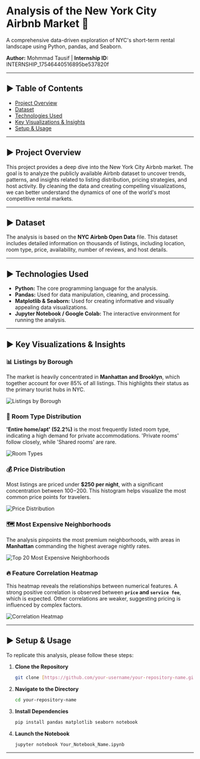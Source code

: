 # Analysis of the New York City Airbnb Market 🗽

A comprehensive data-driven exploration of NYC's short-term rental landscape using Python, pandas, and Seaborn.

**Author:** Mohmmad Tausif | **Internship ID:** INTERNSHIP_17546440516895be537820f

---

## ► Table of Contents
- [Project Overview](#-project-overview)
- [Dataset](#-dataset)
- [Technologies Used](#-technologies-used)
- [Key Visualizations & Insights](#-key-visualizations--insights)
- [Setup & Usage](#-setup--usage)

---

## ► Project Overview

This project provides a deep dive into the New York City Airbnb market. The goal is to analyze the publicly available Airbnb dataset to uncover trends, patterns, and insights related to listing distribution, pricing strategies, and host activity. By cleaning the data and creating compelling visualizations, we can better understand the dynamics of one of the world's most competitive rental markets.

---

## ► Dataset

The analysis is based on the **NYC Airbnb Open Data** file. This dataset includes detailed information on thousands of listings, including location, room type, price, availability, number of reviews, and host details.

---

## ► Technologies Used

-   **Python:** The core programming language for the analysis.
-   **Pandas:** Used for data manipulation, cleaning, and processing.
-   **Matplotlib & Seaborn:** Used for creating informative and visually appealing data visualizations.
-   **Jupyter Notebook / Google Colab:** The interactive environment for running the analysis.

---

## ► Key Visualizations & Insights

### 📊 Listings by Borough
The market is heavily concentrated in **Manhattan and Brooklyn**, which together account for over 85% of all listings. This highlights their status as the primary tourist hubs in NYC.

![Listings by Borough](images/listings_by_borough.png)

### 🏡 Room Type Distribution
**'Entire home/apt' (52.2%)** is the most frequently listed room type, indicating a high demand for private accommodations. 'Private rooms' follow closely, while 'Shared rooms' are rare.

![Room Types](images/room_types.png)

### 💰 Price Distribution
Most listings are priced under **$250 per night**, with a significant concentration between $100-$200. This histogram helps visualize the most common price points for travelers.

![Price Distribution](images/price_distribution.png)

### 🗺️ Most Expensive Neighborhoods
The analysis pinpoints the most premium neighborhoods, with areas in **Manhattan** commanding the highest average nightly rates.

![Top 20 Most Expensive Neighborhoods](images/top_20_neighborhoods.png)

### 🔥 Feature Correlation Heatmap
This heatmap reveals the relationships between numerical features. A strong positive correlation is observed between **`price` and `service fee`**, which is expected. Other correlations are weaker, suggesting pricing is influenced by complex factors.

![Correlation Heatmap](images/correlation_heatmap.png)

---

## ► Setup & Usage

To replicate this analysis, please follow these steps:

1.  **Clone the Repository**
    ```bash
    git clone [https://github.com/your-username/your-repository-name.git](https://github.com/your-username/your-repository-name.git)
    ```
2.  **Navigate to the Directory**
    ```bash
    cd your-repository-name
    ```
3.  **Install Dependencies**
    ```bash
    pip install pandas matplotlib seaborn notebook
    ```
4.  **Launch the Notebook**
    ```bash
    jupyter notebook Your_Notebook_Name.ipynb
    ```

---
